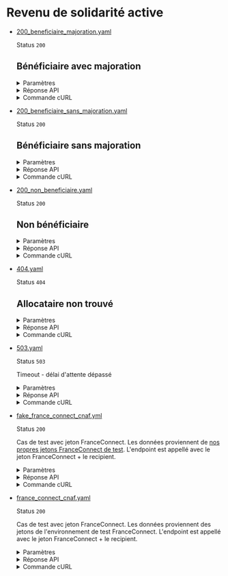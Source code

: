 # Revenu de solidarité active
* [200_beneficiaire_majoration.yaml](200_beneficiaire_majoration.yaml)

  Status `200`

  ## Bénéficiaire avec majoration

  <details><summary>Paramètres</summary>
  <p>

  ```json
  {
    "nomUsage": "MARTIN",
    "prenoms[]": [
      "SAMUEL"
    ],
    "anneeDateDeNaissance": 1980,
    "moisDateDeNaissance": 9,
    "jourDateDeNaissance": 20,
    "codeInseeLieuDeNaissance": "08480",
    "codePaysLieuDeNaissance": "99100",
    "sexe": "M"
  }
  ```

  </p>
  </details>

  <details><summary>Réponse API</summary>
  <p>

  ```json
  {
    "status": "beneficiaire",
    "majoration": true,
    "dateDebut": "1992-11-20",
    "dateFin": "1993-02-20"
  }
  ```

  </p>
  </details>

  <details><summary>Commande cURL</summary>
  <p>

  ```bash
  curl -H "X-Api-Key: $token" \
    -G -d 'nomUsage=MARTIN' -d 'prenoms[][]=SAMUEL' -d 'anneeDateDeNaissance=1980' -d 'moisDateDeNaissance=9' -d 'jourDateDeNaissance=20' -d 'codeInseeLieuDeNaissance=08480' -d 'codePaysLieuDeNaissance=99100' -d 'sexe=M' \
    --url "https://staging.particulier.api.gouv.fr/api/v2/revenu-solidarite-active"
  ```

  </p>
  </details>
* [200_beneficiaire_sans_majoration.yaml](200_beneficiaire_sans_majoration.yaml)

  Status `200`

  ## Bénéficiaire sans majoration

  <details><summary>Paramètres</summary>
  <p>

  ```json
  {
    "nomUsage": "GONTRAND",
    "prenoms[]": [
      "YVES"
    ],
    "anneeDateDeNaissance": 1980,
    "moisDateDeNaissance": 9,
    "jourDateDeNaissance": 20,
    "codeInseeLieuDeNaissance": "08480",
    "codePaysLieuDeNaissance": "99100",
    "sexe": "M"
  }
  ```

  </p>
  </details>

  <details><summary>Réponse API</summary>
  <p>

  ```json
  {
    "status": "beneficiaire",
    "majoration": false,
    "dateDebut": "1992-11-20",
    "dateFin": "1993-02-20"
  }
  ```

  </p>
  </details>

  <details><summary>Commande cURL</summary>
  <p>

  ```bash
  curl -H "X-Api-Key: $token" \
    -G -d 'nomUsage=GONTRAND' -d 'prenoms[][]=YVES' -d 'anneeDateDeNaissance=1980' -d 'moisDateDeNaissance=9' -d 'jourDateDeNaissance=20' -d 'codeInseeLieuDeNaissance=08480' -d 'codePaysLieuDeNaissance=99100' -d 'sexe=M' \
    --url "https://staging.particulier.api.gouv.fr/api/v2/revenu-solidarite-active"
  ```

  </p>
  </details>
* [200_non_beneficiaire.yaml](200_non_beneficiaire.yaml)

  Status `200`

  ## Non bénéficiaire

  <details><summary>Paramètres</summary>
  <p>

  ```json
  {
    "nomUsage": "LAGAFFE",
    "prenoms[]": [
      "GASTON"
    ],
    "anneeDateDeNaissance": 1980,
    "moisDateDeNaissance": 9,
    "jourDateDeNaissance": 20,
    "codeInseeLieuDeNaissance": "08480",
    "codePaysLieuDeNaissance": "99100",
    "sexe": "M"
  }
  ```

  </p>
  </details>

  <details><summary>Réponse API</summary>
  <p>

  ```json
  {
    "status": "non_beneficiaire",
    "majoration": null,
    "dateDebut": null,
    "dateFin": null
  }
  ```

  </p>
  </details>

  <details><summary>Commande cURL</summary>
  <p>

  ```bash
  curl -H "X-Api-Key: $token" \
    -G -d 'nomUsage=LAGAFFE' -d 'prenoms[][]=GASTON' -d 'anneeDateDeNaissance=1980' -d 'moisDateDeNaissance=9' -d 'jourDateDeNaissance=20' -d 'codeInseeLieuDeNaissance=08480' -d 'codePaysLieuDeNaissance=99100' -d 'sexe=M' \
    --url "https://staging.particulier.api.gouv.fr/api/v2/revenu-solidarite-active"
  ```

  </p>
  </details>
* [404.yaml](404.yaml)

  Status `404`

  ## Allocataire non trouvé

  <details><summary>Paramètres</summary>
  <p>

  ```json
  {
    "recipient": "13002526500013",
    "nomNaissance": "DUBOCHE",
    "prenoms[]": [
      "JEROME"
    ],
    "anneeDateDeNaissance": 2002,
    "moisDateDeNaissance": 12,
    "jourDateDeNaissance": 5,
    "codeInseeLieuDeNaissance": "08480",
    "codePaysLieuDeNaissance": "99100",
    "sexe": "M"
  }
  ```

  </p>
  </details>

  <details><summary>Réponse API</summary>
  <p>

  ```json
  {
    "error": "not_found",
    "reason": "Dossier allocataire inexistant. Le document ne peut être édité.",
    "message": "Dossier allocataire inexistant. Le document ne peut être édité."
  }
  ```

  </p>
  </details>

  <details><summary>Commande cURL</summary>
  <p>

  ```bash
  curl -H "X-Api-Key: $token" \
    -G -d 'recipient=13002526500013' -d 'nomNaissance=DUBOCHE' -d 'prenoms[][]=JEROME' -d 'anneeDateDeNaissance=2002' -d 'moisDateDeNaissance=12' -d 'jourDateDeNaissance=5' -d 'codeInseeLieuDeNaissance=08480' -d 'codePaysLieuDeNaissance=99100' -d 'sexe=M' \
    --url "https://staging.particulier.api.gouv.fr/api/v2/revenu-solidarite-active"
  ```

  </p>
  </details>
* [503.yaml](503.yaml)

  Status `503`

  Timeout - délai d'attente dépassé

  <details><summary>Paramètres</summary>
  <p>

  ```json
  {
    "recipient": "13002526500013",
    "codeInseeLieuDeNaissance": "00503",
    "codePaysLieuDeNaissance": "99100",
    "sexe": "F"
  }
  ```

  </p>
  </details>

  <details><summary>Réponse API</summary>
  <p>

  ```json
  {
    "error": "network_error",
    "reason": "timeout of 10000 ms exceeded",
    "message": "Une erreur est survenue lors de l'appel au fournisseur de donnée"
  }
  ```

  </p>
  </details>

  <details><summary>Commande cURL</summary>
  <p>

  ```bash
  curl -H "X-Api-Key: $token" \
    -G -d 'recipient=13002526500013' -d 'codeInseeLieuDeNaissance=00503' -d 'codePaysLieuDeNaissance=99100' -d 'sexe=F' \
    --url "https://staging.particulier.api.gouv.fr/api/v2/revenu-solidarite-active"
  ```

  </p>
  </details>
* [fake_france_connect_cnaf.yml](fake_france_connect_cnaf.yml)

  Status `200`

  Cas de test avec jeton FranceConnect.
Les données proviennent de [nos propres jetons FranceConnect de test](../france_connect/cnaf_css.yml).
L'endpoint est appellé avec le jeton FranceConnect + le recipient.

  <details><summary>Paramètres</summary>
  <p>

  ```json
  {
    "given_name": "Georges",
    "family_name": "CNAF",
    "birthdate": "2002-01-01",
    "gender": "male",
    "birthplace": "75002",
    "birthcountry": "99100",
    "preferred_username": "MARTIN"
  }
  ```

  </p>
  </details>

  <details><summary>Réponse API</summary>
  <p>

  ```json
  {
    "status": "beneficiaire",
    "majoration": false,
    "dateDebut": "2021-05-05",
    "dateFin": "2021-05-05"
  }
  ```

  </p>
  </details>

  <details><summary>Commande cURL</summary>
  <p>

  ```bash
  curl -H "Authorization: Bearer $token_france_connect" --url "https://staging.particulier.api.gouv.fr/api/v2/revenu-solidarite-active?recipient=13002526500013"
  ```

  </p>
  </details>
* [france_connect_cnaf.yaml](france_connect_cnaf.yaml)

  Status `200`

  Cas de test avec jeton FranceConnect.
Les données proviennent des jetons de l'environnement de test FranceConnect.
L'endpoint est appellé avec le jeton FranceConnect + le recipient.

  <details><summary>Paramètres</summary>
  <p>

  ```json
  {
    "given_name": "Angela",
    "family_name": "DUBOIS",
    "birthdate": "1962-08-24",
    "gender": "female",
    "birthplace": "75107",
    "birthcountry": "99100"
  }
  ```

  </p>
  </details>

  <details><summary>Réponse API</summary>
  <p>

  ```json
  {
    "status": "beneficiaire",
    "majoration": true,
    "dateDebut": "1992-11-20",
    "dateFin": "1993-02-20"
  }
  ```

  </p>
  </details>

  <details><summary>Commande cURL</summary>
  <p>

  ```bash
  curl -H "Authorization: Bearer $token_france_connect" --url "https://staging.particulier.api.gouv.fr/api/v2/revenu-solidarite-active?recipient=13002526500013"
  ```

  </p>
  </details>
